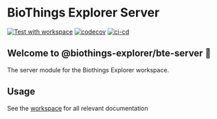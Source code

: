 # BioThings Explorer Server

[![Test with workspace](https://github.com/biothings/biothings_explorer/actions/workflows/test_ws_codecov.yml/badge.svg)](https://github.com/biothings/biothings_explorer/actions/workflows/test_ws_codecov.yml)
[![codecov](https://codecov.io/gh/biothings/biothings_explorer/branch/main/graph/badge.svg?token=I4A29PQQJK)](https://codecov.io/gh/biothings/biothings_explorer)
[![ci-cd](https://github.com/biothings/biothings_explorer/actions/workflows/deploy.yml/badge.svg)](https://github.com/biothings/biothings_explorer/actions/workflows/deploy.yml)

## Welcome to @biothings-explorer/bte-server 👋

The server module for the Biothings Explorer workspace.

## Usage

See the [workspace](https://github.com/biothings/biothings_explorer) for all relevant documentation
